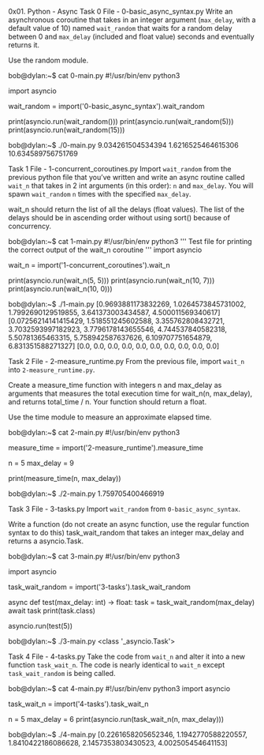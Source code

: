 0x01. Python - Async
Task 0
File - 0-basic_async_syntax.py
Write an asynchronous coroutine that takes in an integer argument (`max_delay`, with a default value of 10) named `wait_random` that waits for a random delay between 0 and `max_delay` (included and float value) seconds and eventually returns it.

Use the random module.

bob@dylan:~$ cat 0-main.py
#!/usr/bin/env python3

import asyncio


wait_random = import('0-basic_async_syntax').wait_random


print(asyncio.run(wait_random()))
print(asyncio.run(wait_random(5)))
print(asyncio.run(wait_random(15)))


bob@dylan:~$ ./0-main.py
9.034261504534394
1.6216525464615306
10.634589756751769

Task 1
File - 1-concurrent_coroutines.py
Import `wait_random` from the previous python file that you’ve written and write an async routine called `wait_n` that takes in 2 int arguments (in this order): `n` and `max_delay`. You will spawn `wait_random` `n` times with the specified `max_delay`.

wait_n should return the list of all the delays (float values). The list of the delays should be in ascending order without using sort() because of concurrency.

bob@dylan:~$ cat 1-main.py
#!/usr/bin/env python3
'''
Test file for printing the correct output of the wait_n coroutine
'''
import asyncio

wait_n = import('1-concurrent_coroutines').wait_n


print(asyncio.run(wait_n(5, 5)))
print(asyncio.run(wait_n(10, 7)))
print(asyncio.run(wait_n(10, 0)))


bob@dylan:~$ ./1-main.py
[0.9693881173832269, 1.0264573845731002, 1.7992690129519855, 3.641373003434587, 4.500011569340617]
[0.07256214141415429, 1.518551245602588, 3.355762808432721, 3.7032593997182923, 3.7796178143655546, 4.744537840582318, 5.50781365463315, 5.758942587637626, 6.109707751654879, 6.831351588271327]
[0.0, 0.0, 0.0, 0.0, 0.0, 0.0, 0.0, 0.0, 0.0, 0.0]

Task 2
File - 2-measure_runtime.py
From the previous file, import `wait_n` into `2-measure_runtime.py`.

Create a measure_time function with integers n and max_delay as arguments that measures the total execution time for wait_n(n, max_delay), and returns total_time / n. Your function should return a float.

Use the time module to measure an approximate elapsed time.

bob@dylan:~$ cat 2-main.py
#!/usr/bin/env python3

measure_time = import('2-measure_runtime').measure_time


n = 5
max_delay = 9


print(measure_time(n, max_delay))


bob@dylan:~$ ./2-main.py
1.759705400466919

Task 3
File - 3-tasks.py
Import `wait_random` from `0-basic_async_syntax`.

Write a function (do not create an async function, use the regular function syntax to do this) task_wait_random that takes an integer max_delay and returns a asyncio.Task.

bob@dylan:~$ cat 3-main.py
#!/usr/bin/env python3

import asyncio


task_wait_random = import('3-tasks').task_wait_random


async def test(max_delay: int) -> float:
task = task_wait_random(max_delay)
await task
print(task.class)


asyncio.run(test(5))


bob@dylan:~$ ./3-main.py
<class '_asyncio.Task'>

Task 4
File - 4-tasks.py
Take the code from `wait_n` and alter it into a new function `task_wait_n`. The code is nearly identical to `wait_n` except `task_wait_random` is being called.

bob@dylan:~$ cat 4-main.py
#!/usr/bin/env python3
import asyncio


task_wait_n = import('4-tasks').task_wait_n


n = 5
max_delay = 6
print(asyncio.run(task_wait_n(n, max_delay)))


bob@dylan:~$ ./4-main.py
[0.2261658205652346, 1.1942770588220557, 1.8410422186086628, 2.1457353803430523, 4.002505454641153]
